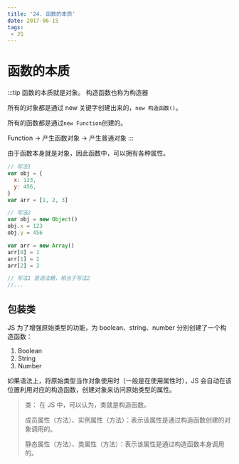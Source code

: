 ```yaml
---
title: '24. 函数的本质'
date: 2017-06-15
tags:
 - JS
---
```


# 函数的本质

:::tip 函数的本质就是对象。
构造函数也称为构造器

所有的对象都是通过 new 关键字创建出来的，`new 构造函数()`。

所有的函数都是通过`new Function`创建的。

Function -> 产生函数对象 -> 产生普通对象
:::

由于函数本身就是对象，因此函数中，可以拥有各种属性。

```js
// 写法1
var obj = {
  x: 123,
  y: 456,
}
var arr = [1, 2, 3]

// 写法2
var obj = new Object()
obj.x = 123
obj.y = 456

var arr = new Array()
arr[0] = 1
arr[1] = 2
arr[2] = 3

// 写法1 是语法糖，相当于写法2
//...
```

## 包装类

JS 为了增强原始类型的功能，为 boolean、string、number 分别创建了一个构造函数：

1. Boolean
2. String
3. Number

如果语法上，将原始类型当作对象使用时（一般是在使用属性时），JS 会自动在该位置利用对应的构造函数，创建对象来访问原始类型的属性。

> 类： 在 JS 中，可以认为，类就是构造函数。
>
> 成员属性（方法）、实例属性（方法）：表示该属性是通过构造函数创建的对象调用的。
>
> 静态属性（方法）、类属性（方法）：表示该属性是通过构造函数本身调用的。
